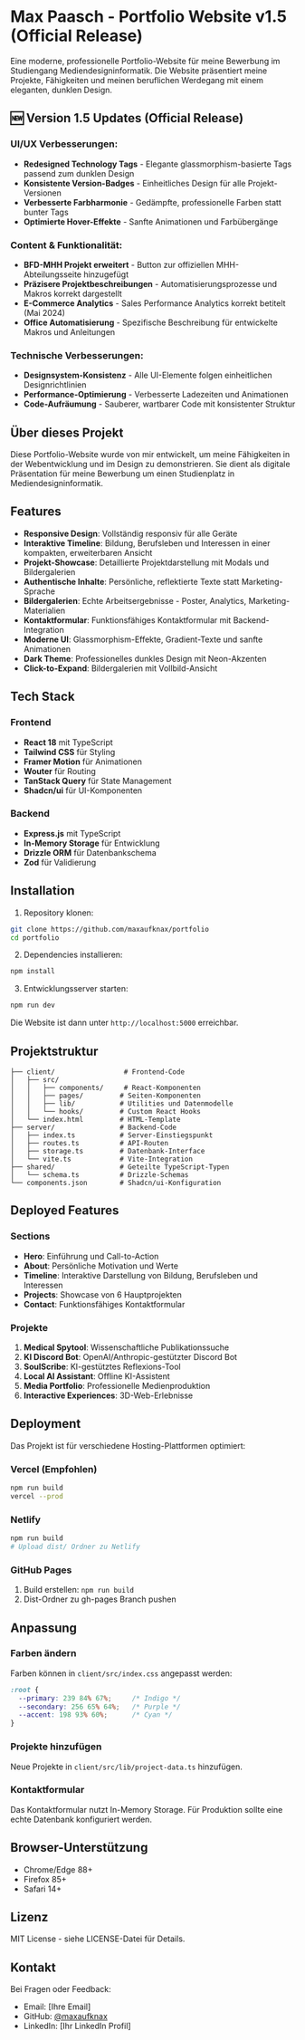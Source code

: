# Max Paasch - Portfolio Website v1.5 (Official Release)

Eine moderne, professionelle Portfolio-Website für meine Bewerbung im Studiengang Mediendesigninformatik. Die Website präsentiert meine Projekte, Fähigkeiten und meinen beruflichen Werdegang mit einem eleganten, dunklen Design.

## 🆕 Version 1.5 Updates (Official Release)

### UI/UX Verbesserungen:
- **Redesigned Technology Tags** - Elegante glassmorphism-basierte Tags passend zum dunklen Design
- **Konsistente Version-Badges** - Einheitliches Design für alle Projekt-Versionen
- **Verbesserte Farbharmonie** - Gedämpfte, professionelle Farben statt bunter Tags
- **Optimierte Hover-Effekte** - Sanfte Animationen und Farbübergänge

### Content & Funktionalität:
- **BFD-MHH Projekt erweitert** - Button zur offiziellen MHH-Abteilungsseite hinzugefügt
- **Präzisere Projektbeschreibungen** - Automatisierungsprozesse und Makros korrekt dargestellt
- **E-Commerce Analytics** - Sales Performance Analytics korrekt betitelt (Mai 2024)
- **Office Automatisierung** - Spezifische Beschreibung für entwickelte Makros und Anleitungen

### Technische Verbesserungen:
- **Designsystem-Konsistenz** - Alle UI-Elemente folgen einheitlichen Designrichtlinien
- **Performance-Optimierung** - Verbesserte Ladezeiten und Animationen
- **Code-Aufräumung** - Sauberer, wartbarer Code mit konsistenter Struktur

## Über dieses Projekt

Diese Portfolio-Website wurde von mir entwickelt, um meine Fähigkeiten in der Webentwicklung und im Design zu demonstrieren. Sie dient als digitale Präsentation für meine Bewerbung um einen Studienplatz in Mediendesigninformatik.

## Features

- **Responsive Design**: Vollständig responsiv für alle Geräte
- **Interaktive Timeline**: Bildung, Berufsleben und Interessen in einer kompakten, erweiterbaren Ansicht
- **Projekt-Showcase**: Detaillierte Projektdarstellung mit Modals und Bildergalerien
- **Authentische Inhalte**: Persönliche, reflektierte Texte statt Marketing-Sprache
- **Bildergalerien**: Echte Arbeitsergebnisse - Poster, Analytics, Marketing-Materialien
- **Kontaktformular**: Funktionsfähiges Kontaktformular mit Backend-Integration
- **Moderne UI**: Glassmorphism-Effekte, Gradient-Texte und sanfte Animationen
- **Dark Theme**: Professionelles dunkles Design mit Neon-Akzenten
- **Click-to-Expand**: Bildergalerien mit Vollbild-Ansicht

## Tech Stack

### Frontend
- **React 18** mit TypeScript
- **Tailwind CSS** für Styling
- **Framer Motion** für Animationen
- **Wouter** für Routing
- **TanStack Query** für State Management
- **Shadcn/ui** für UI-Komponenten

### Backend
- **Express.js** mit TypeScript
- **In-Memory Storage** für Entwicklung
- **Drizzle ORM** für Datenbankschema
- **Zod** für Validierung

## Installation

1. Repository klonen:
```bash
git clone https://github.com/maxaufknax/portfolio
cd portfolio
```

2. Dependencies installieren:
```bash
npm install
```

3. Entwicklungsserver starten:
```bash
npm run dev
```

Die Website ist dann unter `http://localhost:5000` erreichbar.

## Projektstruktur

```
├── client/                 # Frontend-Code
│   ├── src/
│   │   ├── components/     # React-Komponenten
│   │   ├── pages/         # Seiten-Komponenten
│   │   ├── lib/           # Utilities und Datenmodelle
│   │   └── hooks/         # Custom React Hooks
│   └── index.html         # HTML-Template
├── server/                # Backend-Code
│   ├── index.ts           # Server-Einstiegspunkt
│   ├── routes.ts          # API-Routen
│   ├── storage.ts         # Datenbank-Interface
│   └── vite.ts            # Vite-Integration
├── shared/                # Geteilte TypeScript-Typen
│   └── schema.ts          # Drizzle-Schemas
└── components.json        # Shadcn/ui-Konfiguration
```

## Deployed Features

### Sections
- **Hero**: Einführung und Call-to-Action
- **About**: Persönliche Motivation und Werte
- **Timeline**: Interaktive Darstellung von Bildung, Berufsleben und Interessen
- **Projects**: Showcase von 6 Hauptprojekten
- **Contact**: Funktionsfähiges Kontaktformular

### Projekte
1. **Medical Spytool**: Wissenschaftliche Publikationssuche
2. **KI Discord Bot**: OpenAI/Anthropic-gestützter Discord Bot
3. **SoulScribe**: KI-gestütztes Reflexions-Tool
4. **Local AI Assistant**: Offline KI-Assistent
5. **Media Portfolio**: Professionelle Medienproduktion
6. **Interactive Experiences**: 3D-Web-Erlebnisse

## Deployment

Das Projekt ist für verschiedene Hosting-Plattformen optimiert:

### Vercel (Empfohlen)
```bash
npm run build
vercel --prod
```

### Netlify
```bash
npm run build
# Upload dist/ Ordner zu Netlify
```

### GitHub Pages
1. Build erstellen: `npm run build`
2. Dist-Ordner zu gh-pages Branch pushen

## Anpassung

### Farben ändern
Farben können in `client/src/index.css` angepasst werden:
```css
:root {
  --primary: 239 84% 67%;     /* Indigo */
  --secondary: 256 65% 64%;   /* Purple */
  --accent: 198 93% 60%;      /* Cyan */
}
```

### Projekte hinzufügen
Neue Projekte in `client/src/lib/project-data.ts` hinzufügen.

### Kontaktformular
Das Kontaktformular nutzt In-Memory Storage. Für Produktion sollte eine echte Datenbank konfiguriert werden.

## Browser-Unterstützung

- Chrome/Edge 88+
- Firefox 85+
- Safari 14+

## Lizenz

MIT License - siehe LICENSE-Datei für Details.

## Kontakt

Bei Fragen oder Feedback:
- Email: [Ihre Email]
- GitHub: [@maxaufknax](https://github.com/maxaufknax)
- LinkedIn: [Ihr LinkedIn Profil]